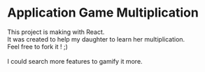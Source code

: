 # Application Game Multiplication

This project is making with React.\
It was created to help my daughter to learn her multiplication. \
Feel free to fork it ! ;)\
\
I could search more features to gamify it more.